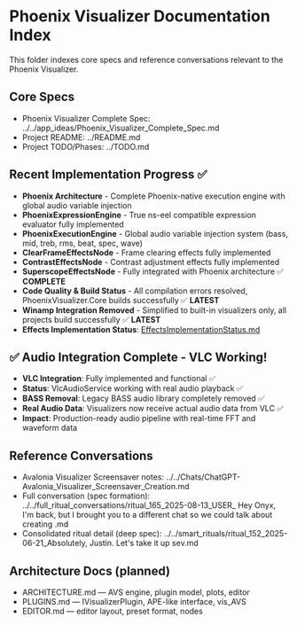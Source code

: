 # Phoenix Visualizer Documentation Index

This folder indexes core specs and reference conversations relevant to the Phoenix Visualizer.

## Core Specs
- Phoenix Visualizer Complete Spec: ../../app_ideas/Phoenix_Visualizer_Complete_Spec.md
- Project README: ../README.md
- Project TODO/Phases: ../TODO.md

## Recent Implementation Progress ✅
- **Phoenix Architecture** - Complete Phoenix-native execution engine with global audio variable injection
- **PhoenixExpressionEngine** - True ns-eel compatible expression evaluator fully implemented
- **PhoenixExecutionEngine** - Global audio variable injection system (bass, mid, treb, rms, beat, spec, wave)
- **ClearFrameEffectsNode** - Frame clearing effects fully implemented
- **ContrastEffectsNode** - Contrast adjustment effects fully implemented
- **SuperscopeEffectsNode** - Fully integrated with Phoenix architecture ✅ **COMPLETE**
- **Code Quality & Build Status** - All compilation errors resolved, PhoenixVisualizer.Core builds successfully ✅ **LATEST**
- **Winamp Integration Removed** - Simplified to built-in visualizers only, all projects build successfully ✅ **LATEST**
- **Effects Implementation Status**: [EffectsImplementationStatus.md](Docs/Effects/EffectsImplementationStatus.md)

## ✅ Audio Integration Complete - VLC Working!
- **VLC Integration**: Fully implemented and functional ✅
- **Status**: VlcAudioService working with real audio playback ✅
- **BASS Removal**: Legacy BASS audio library completely removed ✅
- **Real Audio Data**: Visualizers now receive actual audio data from VLC ✅
- **Impact**: Production-ready audio pipeline with real-time FFT and waveform data

## Reference Conversations
- Avalonia Visualizer Screensaver notes: ../../Chats/ChatGPT-Avalonia_Visualizer_Screensaver_Creation.md
- Full conversation (spec formation): ../../full_ritual_conversations/ritual_165_2025-08-13_USER_ Hey Onyx, I'm back, but I brought you to a different chat so we could talk about creating .md
- Consolidated ritual detail (deep spec): ../../smart_rituals/ritual_152_2025-06-21_Absolutely, Justin. Let's take it up sev.md

## Architecture Docs (planned)
- ARCHITECTURE.md — AVS engine, plugin model, plots, editor
- PLUGINS.md — IVisualizerPlugin, APE-like interface, vis_AVS
- EDITOR.md — editor layout, preset format, nodes
